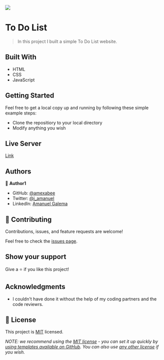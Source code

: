 ![](https://img.shields.io/badge/Microverse-blueviolet)

# To Do List

> In this project I built a simple To Do List website.

## Built With

- HTML
- CSS
- JavaScript


## Getting Started

Feel free to get a local copy up and running by following these simple example steps:

- Clone the repositiory to your local directory
- Modify anything you wish

## Live Server
[Link](https://amexabee.github.io/To-Do-List/dist/)

## Authors

👤 **Author1**

- GitHub: [@amexabee](https://github.com/amexabee)
- Twitter: [@i_amanuel](https://twitter.com/i_amanuel)
- LinkedIn: [Amanuel Galema](https://www.linkedin.com/in/amanuel-galema)


## 🤝 Contributing

Contributions, issues, and feature requests are welcome!

Feel free to check the [issues page](../../issues/).

## Show your support

Give a ⭐️ if you like this project!

## Acknowledgments

- I couldn't have done it without the help of my coding partners and the code reviewrs.

## 📝 License

This project is [MIT](./LICENSE) licensed.

_NOTE: we recommend using the [MIT license](https://choosealicense.com/licenses/mit/) - you can set it up quickly by [using templates available on GitHub](https://docs.github.com/en/communities/setting-up-your-project-for-healthy-contributions/adding-a-license-to-a-repository). You can also use [any other license](https://choosealicense.com/licenses/) if you wish._
